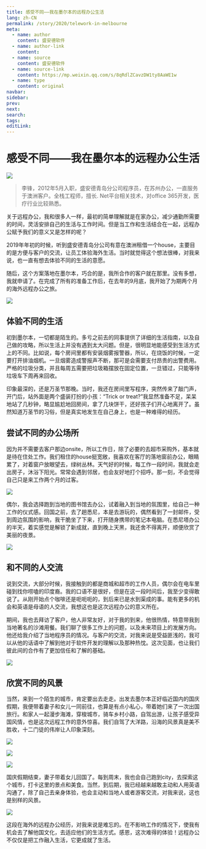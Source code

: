 ```yaml
---
title: 感受不同——我在墨尔本的远程办公生活
lang: zh-CN
permalink: /story/2020/telework-in-melbourne
meta:
  - name: author
    content: 盛安德软件
  - name: author-link
    content: 
  - name: source
    content: 盛安德软件
  - name: source-link
    content: https://mp.weixin.qq.com/s/8qRdlZCavzDW1ty8AaWE1w
  - name: type
    content: original
navbar:
sidebar:
prev:
next:
search:
tags:
editLink:
---
```

# 感受不同——我在墨尔本的远程办公生活

<copyright :meta="$frontmatter.meta" />

![](./tc.02.01.007/1.jpg)

> 李锋，2012年5月入职，盛安德青岛分公司程序员，在苏州办公，一直服务于澳洲客户。全栈工程师，擅长. Net平台相关技术，对office 365开发，医疗行业比较熟悉。

关于远程办公，我和很多人一样，最初的简单理解就是在家办公，减少通勤所需要的时间，灵活安排自己的生活与工作时间。但是当工作和生活结合在一起，远程办公赋予我们的意义又是怎样的呢？

2019年年初的时候，听到盛安德青岛分公司有意在澳洲租借一个house，主要目的是方便与客户的交流，让员工体验海外生活。当时就觉得这个想法很棒，对我来说，也一直有想去体验不同的生活的意愿。

随后，这个方案落地在墨尔本，巧合的是，我所合作的客户就在那里。没有多想，我就申请了。在完成了所有的准备工作后，在去年的9月底，我开始了为期两个月的海外远程办公之旅。

![](./tc.02.01.007/2.jpg)

## 体验不同的生活

初到墨尔本，一切都是陌生的。多亏之前去的同事提供了详细的生活指南，以及自己做的攻略，所以生活上并没有遇到太大问题。但是，很明显地能感受到生活方式上的不同。比如说，每个房间里都有安装烟雾报警器，所以，在烧饭的时候，一定要打开排油烟机。一旦烟雾造成警报声不断，那可是会需要支付昂贵的出警费用。严格的垃圾分类，并且每周五需要把垃圾箱摆放在固定位置，一旦错过，只能等待垃圾车下周再来回收。

印象最深的，还是万圣节那晚。当时，我还在房间里写程序，突然传来了敲门声，开门后，站外面是两个盛装打扮的小孩：“Trick or treat?”我显然准备不足，呆呆地站了几秒钟，略显尴尬地回房间，拿了几块饼干，还好孩子们开心地离开了。虽然知道万圣节的习俗，但是真实地发生在自己身上，也是一种难得的经历。

## 尝试不同的办公场所

因为并不需要去客户那边onsite，所以工作日，除了必要的去超市采购外，基本就是待在住处工作。我们租住的house挺宽敞，我喜欢在客厅的落地窗前办公，眼睛累了，对着窗户放眼望去，绿树丛林。天气好的时候，每工作一段时间，我就会走出房子，沐浴下阳光。常常会遇到邻居，也会友好地打个招呼。那一刻，不会觉得自己只是来工作两个月的过客。

![](./tc.02.01.007/3.jpg)

偶尔，我会选择跑到当地的图书馆去办公，试着融入到当地的氛围里，给自己一种工作的仪式感。回国之前，去了趟悉尼，本是去游玩的，偶然看到了一封邮件，受到周边氛围的影响，我干脆坐了下来，打开随身携带的笔记本电脑。在悉尼塔办公的半天，着实感觉是解锁了新成就，直到晚上天黑，我还舍不得离开，顺便欣赏了美丽的夜景。


![](./tc.02.01.007/4.jpg)

## 和不同的人交流

说到交流，大部分时候，我接触到的都是商城和超市的工作人员，偶尔会在电车里碰到找你唠嗑的印度裔。我的口语不是很好，但是在这一段时间后，我至少变得敢说了。从刚开始点个咖啡还是呃呃呃的，到后来已是水到渠成的事。能有更多的机会和英语是母语的人交流，我想这也是这次远程办公的意义所在。

期间，我也去拜访了客户，他人非常友好，对于我的到来，他很热情，特意带我到当地著名的沙滩用餐。我们聊了很多工作上的问题，以及未来项目上的发展方向。他还给我介绍了当地程序员的情况。与客户的交流，对我来说是受益匪浅的，我可以从他的话语中了解到他对于软件开发的理解以及那种热忱。这次见面，也让我们彼此间的合作有了更加信任和了解的基础。

![](./tc.02.01.007/5.jpg)

## 欣赏不同的风景

当然，来到一个陌生的城市，肯定要出去走走。出发去墨尔本正好临近国内的国庆假期，我便带着妻子和女儿一同前往，也算是有点小私心，带着她们来了一次出国旅行。和家人一起漫步海滩，穿梭城市，骑车乡村小路，自驾出游，让孩子感受异国风情，也是这次远程工作的意外惊喜。我们自驾了大洋路，沿海的风景真是美不胜收，十二门徒的伟岸让人印象深刻。

![](./tc.02.01.007/6.jpg)

![](./tc.02.01.007/7.jpg)

![](./tc.02.01.007/8.jpg)

国庆假期结束，妻子带着女儿回国了。每到周末，我也会自己跑到city，去探索这个城市，打卡这里的景点和美食。当然，到后期，我已经越来越敢主动和人用英语沟通了，除了自己去亲身体验，也会主动和当地人或者游客交流，对我来说，这也是别样的风景。

![](./tc.02.01.007/9.jpg)

这段在海外的远程办公经历，对我来说是难忘的。在不影响工作的情况下，使我有机会去了解他国文化，去适应他们的生活方式。感恩，这次难得的体验！远程办公不仅仅是把工作融入生活，它更成就了生活。